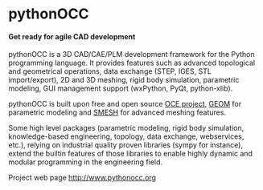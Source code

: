 pythonOCC
=========

#### Get ready for agile CAD development ####

pythonOCC is a 3D CAD/CAE/PLM development framework for the Python programming language. It provides features such as advanced topological and geometrical operations, data exchange (STEP, IGES, STL import/export), 2D and 3D meshing, rigid body simulation, parametric modeling, GUI management support (wxPython, PyQt, python-xlib).

pythonOCC is built upon free and open source [OCE project](https://https://github.com/tpaviot/oce/), [GEOM](http://sf.net/projects/salomegeometry) for parametric modeling and [SMESH](http://sf.net/projects/salomesmesh) for advanced meshing features.

Some high level packages (parametric modeling, rigid body simulation, knowledge-based engineering, topology, data exchange, webservices, etc.), relying on industrial quality proven libraries (sympy for instance), extend the builtin features of those libraries to enable highly dynamic and modular programming in the engineering field.

Project web page http://www.pythonocc.org